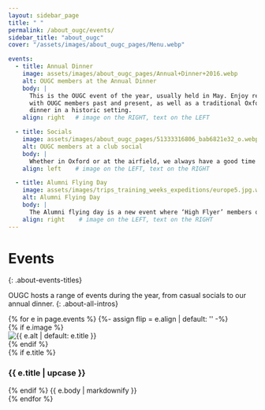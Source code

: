 ```yaml
---
layout: sidebar_page
title: " "
permalink: /about_ougc/events/
sidebar_title: "about_ougc"
cover: "/assets/images/about_ougc_pages/Menu.webp"

events:
  - title: Annual Dinner
    image: assets/images/about_ougc_pages/Annual+Dinner+2016.webp
    alt: OUGC members at the Annual Dinner
    body: |
      This is the OUGC event of the year, usually held in May. Enjoy re-connecting
      with OUGC members past and present, as well as a traditional Oxford formal
      dinner in a historic setting.
    align: right   # image on the RIGHT, text on the LEFT

  - title: Socials
    image: assets/images/about_ougc_pages/51333316806_bab6821e32_o.webp
    alt: OUGC members at a club social
    body: |
      Whether in Oxford or at the airfield, we always have a good time!
    align: left    # image on the LEFT, text on the RIGHT

  - title: Alumni Flying Day
    image: assets/images/trips_training_weeks_expeditions/europe5.jpg.webp
    alt: Alumni Flying Day
    body: |
      The Alumni flying day is a new event where ‘High Flyer’ members of the ‘1937’ club are invited back to RAF Weston-on-the-Green airfield for a day of flying fun. We hope to run such a day in 2026.
    align: right    # image on the LEFT, text on the RIGHT
---
```


<title>Events - OUGC</title>

# Events
{: .about-events-titles}

OUGC hosts a range of events during the year, from casual socials to our annual dinner.
{: .about-all-intros}

<div class="events-list">
{% for e in page.events %}
  {%- assign flip = e.align | default: '' -%}
  <section class="event-row {% if flip == 'right' %}right{% endif %}">
    {% if e.image %}
      <div class="event-media">
        <img src="{{ e.image | relative_url }}" alt="{{ e.alt | default: e.title }}">
      </div>
    {% endif %}
    <div class="event-copy">
      {% if e.title %}<h3 class="event-title">{{ e.title | upcase }}</h3>{% endif %}
      {{ e.body | markdownify }}
    </div>
  </section>
{% endfor %}
</div>